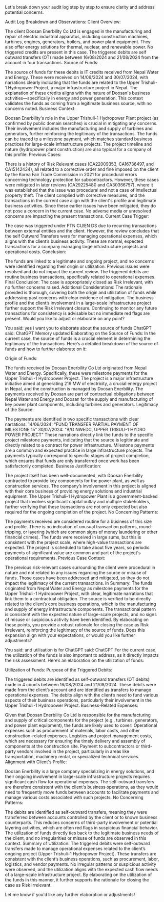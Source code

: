 Let's break down your audit log step by step to ensure clarity and address potential concerns.

Audit Log Breakdown and Observations:
Client Overview:

The client Doosan Enerbility Co Ltd is engaged in the manufacturing and repair of electric industrial apparatus, including construction machines, turbines, engines, generators, boilers, and power plant equipment. They also offer energy solutions for thermal, nuclear, and renewable power.
No triggered credits are present in this case.
The triggered debits are self outward transfers (OT) made between 16/08/2024 and 21/08/2024 from the account in four transactions.
Source of Funds:

The source of funds for these debits is IT credits received from Nepal Water and Energy. These were received on 14/06/2024 and 30/07/2024, with narrations clearly indicating that the funds are related to the Upper Trishuli-1 Hydropower Project, a major infrastructure project in Nepal.
The explanation of these credits aligns with the nature of Doosan's business activities—specifically in energy and power generation. This context validates the funds as coming from a legitimate business source, with no concerns noted.
Business Context:

Doosan Enerbility's role in the Upper Trishuli-1 Hydropower Plant project (as confirmed by public domain searches) is crucial in mitigating any concerns. Their involvement includes the manufacturing and supply of turbines and generators, further reinforcing the legitimacy of the transactions.
The funds can be traced to a milestone payment, which matches standard business practices for large-scale infrastructure projects. The project timeline and nature (hydropower plant construction) are also typical for a company of this profile.
Previous Cases:

There is a history of Risk Relevant cases (CA22009353, CA16736497, and CA15142434), all related to a corrective order and fine imposed on the client by the Korea Fair Trade Commission in 2021 for procedural errors concerning technology protection for subcontractors.
However, these cases were mitigated in later reviews (CA29225480 and CA30366757), where it was established that the issue was procedural and not a case of intellectual property theft. The client complied with corrective measures, and the transactions in the current case align with the client's profile and legitimate business activities.
Since these earlier issues have been mitigated, they do not pose a concern in the current case. No adverse media or unresolved concerns are impacting the present transactions.
Current Case Trigger:

The case was triggered under FTN CU/EN DS due to recurring transactions between external entities and the client. However, the review concludes that the self Outward Transfers were for managing operational expenses, which aligns with the client’s business activity. These are normal, expected transactions for a company managing large infrastructure projects and operational costs.
Conclusion:

The funds are linked to a legitimate and ongoing project, and no concerns were identified regarding their origin or utilization.
Previous issues were resolved and do not impact the current review.
The triggered debits are routine business transactions, specifically related to operational expenses.
Final Conclusion: The case is appropriately closed as Risk Irrelevant, with no further concerns raised.
Additional Considerations:
The rationale provided is thorough, covering both the origin and utilization of funds while addressing past concerns with clear evidence of mitigation.
The business profile and the client’s involvement in a large-scale infrastructure project further support the Risk Irrelevant closure.
Continuing to monitor any future transactions for consistency is advisable but no immediate red flags are present.
Would you like to adjust or elaborate on any point?







You said:
yes i want you to elaborate about the source of funds 
ChatGPT said:
ChatGPT
Memory updated
Elaborating on the Source of Funds:
In the current case, the source of funds is a crucial element in determining the legitimacy of the transactions. Here's a detailed breakdown of the source of funds and how to further elaborate on it:

Origin of Funds:

The funds received by Doosan Enerbility Co Ltd originated from Nepal Water and Energy. Specifically, these were milestone payments for the Upper Trishuli-1 Hydropower Project.
The project is a major infrastructure initiative aimed at generating 216 MW of electricity, a crucial energy project in Nepal, and the construction is managed by Doosan Enerbility.
The payments received by Doosan are part of contractual obligations between Nepal Water and Energy and Doosan for the supply and manufacturing of key power plant components, including turbines and generators.
Legitimacy of the Source:

The payments are identified in two specific transactions with clear narrations:
14/06/2024: "FUND TRANSFER PARTIAL PAYMENT OF MILESTONE 15"
30/07/2024: "B/O NWEDC, UPPER TRISULI-1 HYDRO POWER PROJECT"
These narrations directly link the funds to the specific project milestone payments, indicating that the source is legitimate and directly related to a contract for power infrastructure.
Milestone payments are a common and expected practice in large infrastructure projects. The payments typically correspond to specific stages of project completion, which ensures that funds are only transferred once work has been satisfactorily completed.
Business Justification:

The project itself has been well-documented, with Doosan Enerbility contracted to provide key components for the power plant, as well as construction services. The company’s involvement in this project is aligned with their core business of providing energy solutions and industrial equipment.
The Upper Trishuli-1 Hydropower Plant is a government-backed project that involves significant capital outlay and multiple stakeholders, further verifying that these transactions are not only expected but also required for the ongoing completion of the project.
No Concerning Patterns:

The payments received are considered routine for a business of this size and profile. There is no indication of unusual transaction patterns, round-tripping, or layering (which are common signs of money laundering or other financial crimes).
The funds were received in large sums, but this is consistent with the project scale, where high-value transactions are expected. The project is scheduled to take about five years, so periodic payments of significant value are common and part of the project's operational requirements.
Previous Case Context:

The previous risk-relevant cases surrounding the client were procedural in nature and not related to any issues regarding the source or misuse of funds. Those cases have been addressed and mitigated, so they do not impact the legitimacy of the current transactions.
In Summary:
The funds originated from Nepal Water and Energy as milestone payments for the Upper Trishuli-1 Hydropower Project, with clear, legitimate narrations that link them to a contractual obligation.
The source is verified to be directly related to the client’s core business operations, which is the manufacturing and supply of energy infrastructure components.
The transactional pattern is consistent with the expected nature of large-scale projects, and no signs of misuse or suspicious activity have been identified.
By elaborating on these points, you provide a robust rationale for closing the case as Risk Irrelevant, reinforcing the legitimacy of the source of funds. Does this expansion align with your expectations, or would you like further adjustments?






You said:
and utilisation is for 
ChatGPT said:
ChatGPT
For the current case, the utilization of the funds is also important to address, as it directly impacts the risk assessment. Here’s an elaboration on the utilization of funds:

Utilization of Funds:
Purpose of the Triggered Debits:

The triggered debits are identified as self-outward transfers (OT debits) made in 4 counts between 16/08/2024 and 21/08/2024. These debits were made from the client’s account and are identified as transfers to manage operational expenses.
The debits align with the client’s need to fund various aspects of their business operations, particularly their involvement in the Upper Trishuli-1 Hydropower Project.
Business-Related Expenses:

Given that Doosan Enerbility Co Ltd is responsible for the manufacturing and supply of critical components for the project (e.g., turbines, generators, and power plant equipment), the funds are likely used to cover:
Operational expenses such as procurement of materials, labor costs, and other construction-related expenses.
Logistics and project management costs, which are necessary for ensuring the timely delivery and assembly of components at the construction site.
Payment to subcontractors or third-party vendors involved in the project, particularly in areas like transportation, machinery rental, or specialized technical services.
Alignment with Client's Profile:

Doosan Enerbility is a large company specializing in energy solutions, and their ongoing involvement in large-scale infrastructure projects requires significant cash flow for operational expenses.
The self-outward transfers are therefore consistent with the client's business operations, as they would need to frequently move funds between accounts to facilitate payments and manage various costs associated with such projects.
No Concerning Patterns:

The debits are identified as self-outward transfers, meaning they were transferred between accounts controlled by the client or to known business counterparts. This reduces concerns of third-party involvement or potential layering activities, which are often red flags in suspicious financial behavior.
The utilization of funds directly ties back to the legitimate business needs of the client, and no irregularities or misuse of funds are observed in this context.
Summary of Utilization:
The triggered debits were self-outward transfers made to manage operational expenses related to the client’s ongoing project (Upper Trishuli-1 Hydropower Project).
These transfers are consistent with the client’s business operations, such as procurement, labor, logistics, and vendor payments.
No irregular patterns or suspicious activity were observed, and the utilization aligns with the expected cash flow needs of a large-scale infrastructure project.
By elaborating on the utilization of the funds in this manner, it further supports the rationale for closing the case as Risk Irrelevant.

Let me know if you'd like any further elaboration or adjustments!








